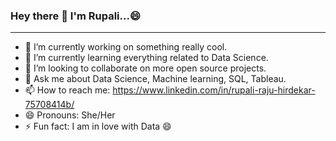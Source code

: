 ### Hey there 👋 I'm Rupali...😄

*************************************************************************************

- 🔭 I’m currently working on something really cool. 
- 🌱 I’m currently learning everything related to Data Science.
- 👯 I’m looking to collaborate on more open source projects.
- 💬 Ask me about Data Science, Machine learning, SQL, Tableau.
- 📫 How to reach me: https://www.linkedin.com/in/rupali-raju-hirdekar-75708414b/
- 😄 Pronouns: She/Her
- ⚡ Fun fact: I am in love with Data 😄


